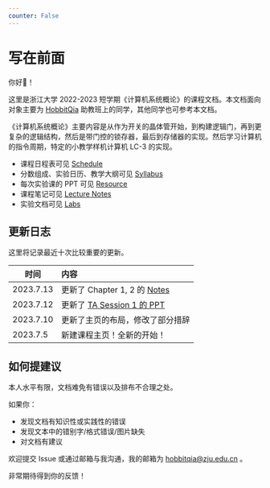 ```yaml
---
counter: False   
---
```


# 写在前面

你好👋！

这里是浙江大学 2022-2023 短学期《计算机系统概论》的课程文档。本文档面向对象主要为 [HobbitQia](https://github.com/HobbitQia/2023_ICS.git) 助教班上的同学，其他同学也可参考本文档。

《计算机系统概论》主要内容是从作为开关的晶体管开始，到构建逻辑门，再到更复杂的逻辑结构，然后是带门控的锁存器，最后到存储器的实现。然后学习计算机的指令周期，特定的小教学样机计算机 LC-3 的实现。

* 课程日程表可见 [Schedule](schedule.md)
* 分数组成、实验日历、教学大纲可见 [Syllabus](syllabus.md)
* 每次实验课的 PPT 可见 [Resource](resource.md)
* 课程笔记可见 [Lecture Notes](note/index.md)
* 实验文档可见 [Labs](lab/index.md)

## 更新日志

这里将记录最近十次比较重要的更新。

| 时间 | 内容 |
| --- | :------------------------------------ |
|2023.7.13| 更新了 Chapter 1, 2 的 [Notes](note/index.md)|
|2023.7.12| 更新了 [TA Session 1 的 PPT](resource.md)|
| 2023.7.10 | 更新了主页的布局，修改了部分措辞|
| 2023.7.5 | 新建课程主页！全新的开始！ |

## 如何提建议

本人水平有限，文档难免有错误以及排布不合理之处。

如果你：

* 发现文档有知识性或实践性的错误
* 发现文本中的错别字/格式错误/图片缺失
* 对文档有建议

欢迎提交 Issue 或通过邮箱与我沟通，我的邮箱为 hobbitqia@zju.edu.cn 。

非常期待得到你的反馈！